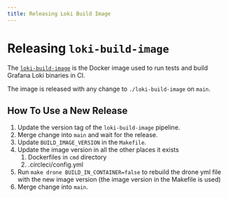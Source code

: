 ```yaml
---
title: Releasing Loki Build Image
---
```

# Releasing `loki-build-image`

The [`loki-build-image`](https://github.com/grafana/loki/tree/master/loki-build-image) is the Docker image used to run tests and build Grafana Loki binaries in CI.

The image is released with any change to `./loki-build-image` on `main`.

## How To Use a New Release

1. Update the version tag of the `loki-build-image` pipeline.
1. Merge change into `main` and wait for the release.
1. Update `BUILD_IMAGE_VERSION` in the `Makefile`.
1. Update the image version in all the other places it exists
    1. Dockerfiles in `cmd` directory
    1. .circleci/config.yml
1. Run `make drone BUILD_IN_CONTAINER=false` to rebuild the drone yml file with the new image version (the image version in the Makefile is used)
2. Merge change into `main`.

